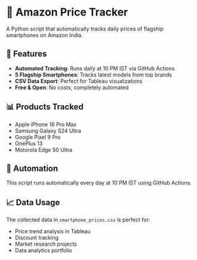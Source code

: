 # 📱 Amazon Price Tracker

A Python script that automatically tracks daily prices of flagship smartphones on Amazon India.

## 🚀 Features
- **Automated Tracking**: Runs daily at 10 PM IST via GitHub Actions
- **5 Flagship Smartphones**: Tracks latest models from top brands  
- **CSV Data Export**: Perfect for Tableau visualizations
- **Free & Open**: No costs, completely automated

## 📊 Products Tracked
- Apple iPhone 16 Pro Max
- Samsung Galaxy S24 Ultra
- Google Pixel 9 Pro  
- OnePlus 13
- Motorola Edge 50 Ultra

## 🤖 Automation
This script runs automatically every day at 10 PM IST using GitHub Actions.

## 📈 Data Usage
The collected data in `smartphone_prices.csv` is perfect for:
- Price trend analysis in Tableau
- Discount tracking
- Market research projects
- Data analytics portfolio
